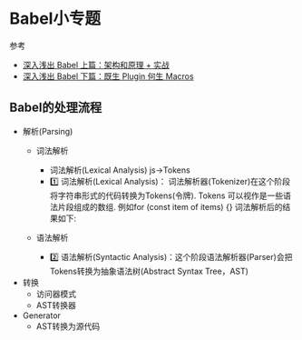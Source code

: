 # Babel小专题

参考
- [深入浅出 Babel 上篇：架构和原理 + 实战](https://juejin.cn/post/6844903956905197576)
- [深入浅出 Babel 下篇：既生 Plugin 何生 Macros](https://juejin.cn/post/6844903961820921869)

## Babel的处理流程
- 解析(Parsing)
  - 词法解析
    - 词法解析(Lexical Analysis) js->Tokens
    - 1️⃣ 词法解析(Lexical Analysis)： 词法解析器(Tokenizer)在这个阶段将字符串形式的代码转换为Tokens(令牌). Tokens 可以视作是一些语法片段组成的数组. 例如for (const item of items) {} 词法解析后的结果如下:

  - 语法解析
    - 2️⃣ 语法解析(Syntactic Analysis)：这个阶段语法解析器(Parser)会把Tokens转换为抽象语法树(Abstract Syntax Tree，AST)
- 转换
  - 访问器模式
  - AST转换器
- Generator
    - AST转换为源代码